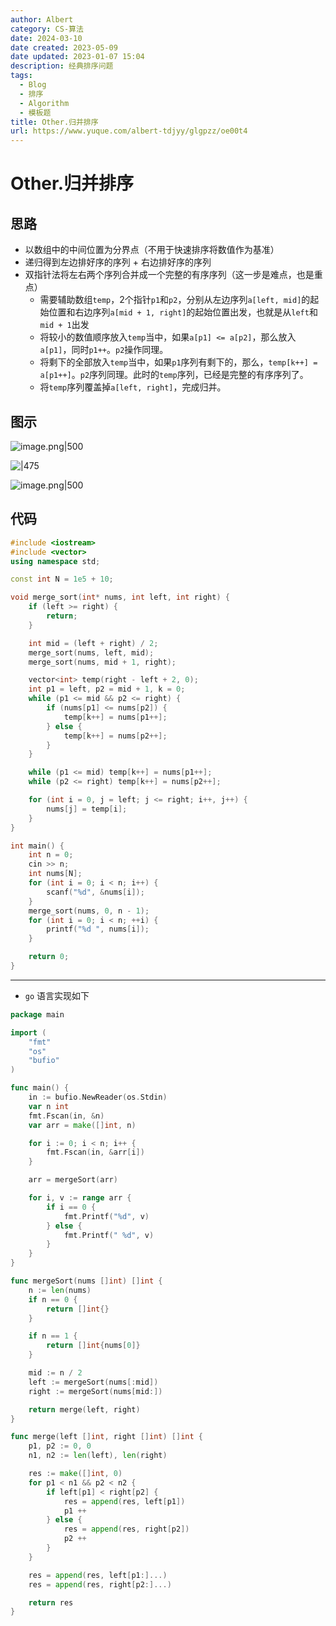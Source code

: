```yaml
---
author: Albert
category: CS-算法
date: 2024-03-10
date created: 2023-05-09
date updated: 2023-01-07 15:04
description: 经典排序问题
tags:
  - Blog
  - 排序
  - Algorithm
  - 模板题
title: Other.归并排序
url: https://www.yuque.com/albert-tdjyy/glgpzz/oe00t4
---
```


# Other.归并排序

## 思路

- 以数组中的中间位置为分界点（不用于快速排序将数值作为基准）
- 递归得到左边排好序的序列 + 右边排好序的序列
- 双指针法将左右两个序列合并成一个完整的有序序列（这一步是难点，也是重点）
  - 需要辅助数组`temp`，2个指针`p1`和`p2`，分别从左边序列`a[left, mid]`的起始位置和右边序列`a[mid + 1, right]`的起始位置出发，也就是从`left`和`mid + 1`出发
  - 将较小的数值顺序放入`temp`当中，如果`a[p1] <= a[p2]`，那么放入`a[p1]`，同时`p1++`。`p2`操作同理。
  - 将剩下的全部放入`temp`当中，如果`p1`序列有剩下的，那么，`temp[k++] = a[p1++]`。`p2`序列同理。此时的`temp`序列，已经是完整的有序序列了。
  - 将`temp`序列覆盖掉`a[left, right]`，完成归并。

## 图示

![image.png|500](https://img-20221128.oss-cn-shanghai.aliyuncs.com/img-2022-11/20230107150423.png)

![|475](http://img-blog-01.oss-cn-shanghai.aliyuncs.com/img/2022-11-27-192951.gif)

![image.png|500](http://img-blog-01.oss-cn-shanghai.aliyuncs.com/img/2022-11-27-192951.png)

## 代码

```cpp
#include <iostream>
#include <vector>
using namespace std;

const int N = 1e5 + 10;

void merge_sort(int* nums, int left, int right) {
    if (left >= right) {
        return;
    }

    int mid = (left + right) / 2;
    merge_sort(nums, left, mid);
    merge_sort(nums, mid + 1, right);

    vector<int> temp(right - left + 2, 0);
    int p1 = left, p2 = mid + 1, k = 0;
    while (p1 <= mid && p2 <= right) {
        if (nums[p1] <= nums[p2]) {
            temp[k++] = nums[p1++];
        } else {
            temp[k++] = nums[p2++];
        }
    }

    while (p1 <= mid) temp[k++] = nums[p1++];
    while (p2 <= right) temp[k++] = nums[p2++];

    for (int i = 0, j = left; j <= right; i++, j++) {
        nums[j] = temp[i];
    }
}

int main() {
    int n = 0;
    cin >> n;
    int nums[N];
    for (int i = 0; i < n; i++) {
        scanf("%d", &nums[i]);
    }
    merge_sort(nums, 0, n - 1);
    for (int i = 0; i < n; ++i) {
        printf("%d ", nums[i]);
    }

    return 0;
}
```

---

- `go` 语言实现如下

```go
package main

import (
    "fmt"
    "os"
    "bufio"
)

func main() {
    in := bufio.NewReader(os.Stdin)
    var n int
    fmt.Fscan(in, &n)
    var arr = make([]int, n)

    for i := 0; i < n; i++ {
        fmt.Fscan(in, &arr[i])
    }

    arr = mergeSort(arr)

    for i, v := range arr {
        if i == 0 {
            fmt.Printf("%d", v)
        } else {
            fmt.Printf(" %d", v)
        }
    }
}

func mergeSort(nums []int) []int {
    n := len(nums)
    if n == 0 {
        return []int{}
    }

    if n == 1 {
        return []int{nums[0]}
    }

    mid := n / 2
    left := mergeSort(nums[:mid])
    right := mergeSort(nums[mid:])

    return merge(left, right)
}

func merge(left []int, right []int) []int {
    p1, p2 := 0, 0
    n1, n2 := len(left), len(right)

    res := make([]int, 0)
    for p1 < n1 && p2 < n2 {
        if left[p1] < right[p2] {
            res = append(res, left[p1])
            p1 ++
        } else {
            res = append(res, right[p2])
            p2 ++
        }
    }

    res = append(res, left[p1:]...)
    res = append(res, right[p2:]...)

    return res
}
```
